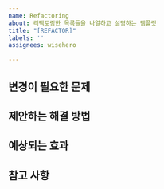 ```yaml
---
name: Refactoring
about: 리팩토링한 목록들을 나열하고 설명하는 템플릿
title: "[REFACTOR]"
labels: ''
assignees: wisehero

---
```


## 변경이 필요한 문제

<!-- 현재 코드에서 개선이 필요한 부분이나 문제가 무엇인지 설명해주세요. -->

## 제안하는 해결 방법

<!-- 문제를 해결하기 위한 리팩토링 방법을 구체적으로 설명해주세요. -->

## 예상되는 효과

<!-- 리팩토링을 통해 기대되는 효과나 개선 사항을 적어주세요. -->

## 참고 사항

<!-- 관련된 이슈나 참고할 만한 자료가 있다면 링크를 추가해주세요. -->

